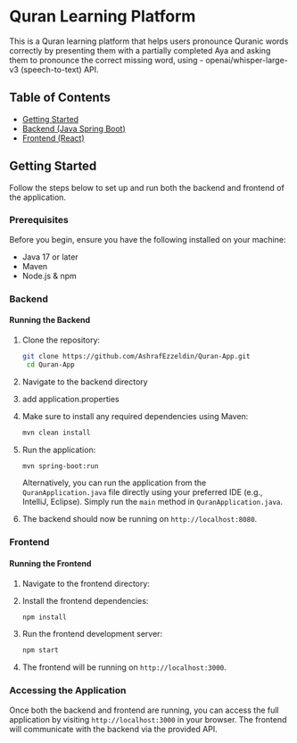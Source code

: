 # Quran Learning Platform

This is a Quran learning platform that helps users pronounce Quranic words correctly by presenting them with a partially completed Aya and asking them to pronounce the correct missing word, using - openai/whisper-large-v3 (speech-to-text) API.

## Table of Contents

- [Getting Started](#getting-started)
- [Backend (Java Spring Boot)](#backend)
- [Frontend (React)](#frontend)

## Getting Started

Follow the steps below to set up and run both the backend and frontend of the application.

### Prerequisites

Before you begin, ensure you have the following installed on your machine:

- Java 17 or later
- Maven
- Node.js & npm

### Backend

#### Running the Backend

1. Clone the repository:
   ```bash
   git clone https://github.com/AshrafEzzeldin/Quran-App.git
    cd Quran-App
2. Navigate to the backend directory

3. add application.properties 
   
4. Make sure to install any required dependencies using Maven:
   ```bash
   mvn clean install
   ```

5. Run the application:
   ```bash
   mvn spring-boot:run
   ```

   Alternatively, you can run the application from the `QuranApplication.java` file directly using your preferred IDE (e.g., IntelliJ, Eclipse). Simply run the `main` method in `QuranApplication.java`.

6. The backend should now be running on `http://localhost:8080`.

### Frontend

#### Running the Frontend

1. Navigate to the frontend directory:

2. Install the frontend dependencies:
   ```bash
   npm install
   ```

3. Run the frontend development server:
   ```bash
   npm start
   ```

4. The frontend will be running on `http://localhost:3000`.

### Accessing the Application

Once both the backend and frontend are running, you can access the full application by visiting `http://localhost:3000` in your browser. The frontend will communicate with the backend via the provided API.

